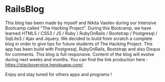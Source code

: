 # RailsBlog
This blog has been made by myself and Nikita Vasilev during our Intensive Bootcamp called "The Hacking Project".
During this Bootcamp, we have learned HTML5 / CSS3 / JS / Ruby / RubyOnRails / Bootstrap / Postgresql / SqlLite3 / Ajax and Jquery.
We decided to build from scratch a complete blog in order to give tips for future students of The Hacking Project.
This app has been build with Postgresql, RubyOnRails, Bootstrap and also Disqus for comments.
This blog is full responsive.
Content of the blog will evolve during next weeks and months.
You can find the link production here : https://stackovernice.herokuapp.com/

Enjoy and stay tuned for others apps and programs !
